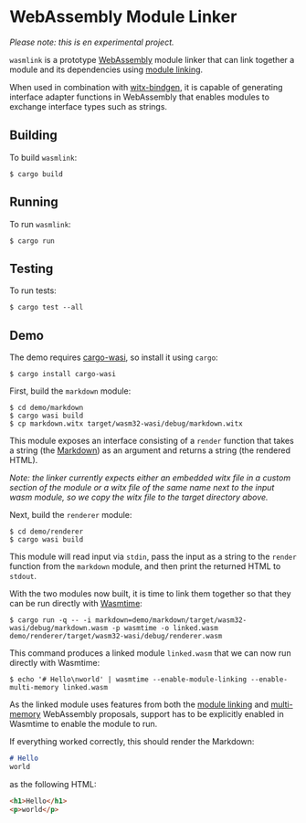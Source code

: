# WebAssembly Module Linker

_Please note: this is en experimental project._

`wasmlink` is a prototype [WebAssembly](https://webassembly.org/) module linker that can link together a module and its dependencies using [module linking](https://github.com/WebAssembly/module-linking).

When used in combination with [witx-bindgen](https://github.com/bytecodealliance/witx-bindgen), it is capable of generating interface adapter functions in WebAssembly that enables modules to exchange interface types such as strings.

## Building

To build `wasmlink`:

```text
$ cargo build
```

## Running

To run `wasmlink`:

```text
$ cargo run
```

## Testing

To run tests:

```text
$ cargo test --all
```

## Demo

The demo requires [cargo-wasi](https://github.com/bytecodealliance/cargo-wasi), so install it using `cargo`:

```text
$ cargo install cargo-wasi
```

First, build the `markdown` module:

```text
$ cd demo/markdown
$ cargo wasi build
$ cp markdown.witx target/wasm32-wasi/debug/markdown.witx
```

This module exposes an interface consisting of a `render` function that takes a string (the [Markdown](https://en.wikipedia.org/wiki/Markdown)) as an argument and returns a string (the rendered HTML).

_Note: the linker currently expects either an embedded witx file in a custom section of the module or a witx file of the same name next to the input wasm module, so we copy the witx file to the target directory above._

Next, build the `renderer` module:

```text
$ cd demo/renderer
$ cargo wasi build
```

This module will read input via `stdin`, pass the input as a string to the `render` function from the `markdown` module, and then print the returned HTML to `stdout`.

With the two modules now built, it is time to link them together so that they can be run directly with [Wasmtime](https://github.com/bytecodealliance/wasmtime):

```text
$ cargo run -q -- -i markdown=demo/markdown/target/wasm32-wasi/debug/markdown.wasm -p wasmtime -o linked.wasm demo/renderer/target/wasm32-wasi/debug/renderer.wasm
```

This command produces a linked module `linked.wasm` that we can now run directly with Wasmtime:

```text
$ echo '# Hello\nworld' | wasmtime --enable-module-linking --enable-multi-memory linked.wasm
```

As the linked module uses features from both the [module linking](https://github.com/WebAssembly/module-linking) and [multi-memory](https://github.com/WebAssembly/multi-memory) WebAssembly proposals, support has to be explicitly enabled in Wasmtime to enable the module to run.

If everything worked correctly, this should render the Markdown:

```markdown
# Hello
world
```

as the following HTML:

```html
<h1>Hello</h1>
<p>world</p>
```
